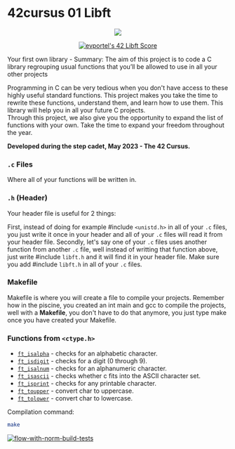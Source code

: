 # 42cursus 01 Libft
<p align="center">
	<a href="#"><img src="https://game.42sp.org.br/static/assets/achievements/libftm.png"/></a>
</p>
<p align="center">
    <a href="https://github.com/JaeSeoKim/badge42"><img src="https://badge42.vercel.app/api/v2/clgz3vp5u001608l5gzuhclek/project/3083798" alt="evportel's 42 Libft Score" /></a>
</p>
<p>
    Your first own library - Summary: The aim of this project is to code a C library regrouping usual functions that you’ll be allowed to use in all your other projects
</p>
<p>
    Programming in C can be very tedious when you don't have access to these highly useful standard functions. This project makes you take the time to rewrite these functions, understand them, and learn how to use them. This library will help you in all your future C projects.<br>Through this project, we also give you the opportunity to expand the list of functions with your own. Take the time to expand your freedom throughout the year.
</p>
<strong>Developed during the step cadet, May 2023 - The 42 Cursus.</strong><br>

<p><h3><code>.c</code> Files</h3>Where all of your functions will be written in.</p>
<p><h3><code>.h</code> (Header)</h3>
Your header file is useful for 2 things:

First, instead of doing for example #include <code><unistd.h></code> in all of your <code>.c</code> files, you just write it once in your header and all of your <code>.c</code> files will read it from your header file.
Secondly, let's say one of your <code>.c</code> files uses another function from another <code>.c</code> file, well instead of writting that function above, just write #include <code>libft.h</code> and it will find it in your header file.
Make sure you add #include <code>libft.h</code> in all of your <code>.c</code> files.</p>

<p><h3>Makefile</h3>
Makefile is where you will create a file to compile your projects. Remember how in the piscine, you created an int main and gcc to compile the projects, well with a <strong>Makefile</strong>, you don't have to do that anymore, you just type make once you have created your Makefile.</p>

### Functions from `<ctype.h>`

- [`ft_isalpha`](ft_isalpha.c)	- checks  for  an  alphabetic  character.
- [`ft_isdigit`](ft_isdigit.c)	- checks for a digit (0 through 9).
- [`ft_isalnum`](ft_isalnum.c)	- checks for an alphanumeric character.
- [`ft_isascii`](ft_isascii.c)	- checks whether c fits into the ASCII character set.
- [`ft_isprint`](ft_isprint.c)	- checks for any printable character.
- [`ft_toupper`](ft_toupper.c)	- convert char to uppercase.
- [`ft_tolower`](ft_tolower.c)	- convert char to lowercase.

Compilation command:
``` sh
make
```

[![flow-with-norm-build-tests](https://github.com/evertonportela/42cursus-01-Libft/actions/workflows/flow-with-norm-build-tests.yml/badge.svg)](https://github.com/evertonportela/42cursus-01-Libft/actions/workflows/flow-with-norm-build-tests.yml)